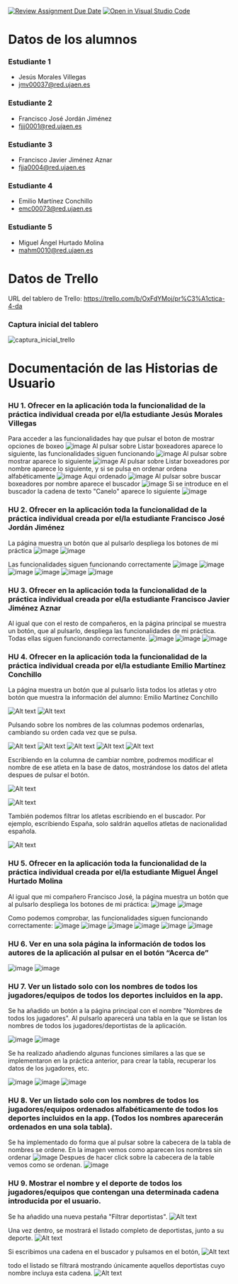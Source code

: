 [![Review Assignment Due Date](https://classroom.github.com/assets/deadline-readme-button-24ddc0f5d75046c5622901739e7c5dd533143b0c8e959d652212380cedb1ea36.svg)](https://classroom.github.com/a/hCaQWL7N)
[![Open in Visual Studio Code](https://classroom.github.com/assets/open-in-vscode-718a45dd9cf7e7f842a935f5ebbe5719a5e09af4491e668f4dbf3b35d5cca122.svg)](https://classroom.github.com/online_ide?assignment_repo_id=10906707&assignment_repo_type=AssignmentRepo)


# Datos de los alumnos

### Estudiante 1
* Jesús Morales Villegas
* jmv00037@red.ujaen.es

### Estudiante 2
* Francisco José Jordán Jiménez
* fjjj0001@red.ujaen.es

### Estudiante 3
* Francisco Javier Jiménez Aznar
* fjja0004@red.ujaen.es

### Estudiante 4
* Emilio Martínez Conchillo
* emc00073@red.ujaen.es

### Estudiante 5
* Miguel Ángel Hurtado Molina
* mahm0010@red.ujaen.es

# Datos de Trello
  URL del tablero de Trello: https://trello.com/b/OxFdYMoj/pr%C3%A1ctica-4-da

### Captura inicial del tablero
![captura_inicial_trello](assets/img/Inicio_Trello.png)

# Documentación de las Historias de Usuario

### HU 1. Ofrecer en la aplicación toda la funcionalidad de la práctica individual creada por el/la estudiante Jesús Morales Villegas
Para acceder a las funcionalidades hay que pulsar el boton de mostrar opciones de boxeo
![image](assets/img/HU1_1.png)
Al pulsar sobre Listar boxeadores aparece lo siguiente, las funcionalidades siguen funcionando
![image](assets/img/HU1_2.png)
Al pulsar sobre mostrar aparece lo siguiente
![image](assets/img/HU1_7.png)
Al pulsar sobre Listar boxeadores por nombre aparece lo siguiente, y si se pulsa en ordenar ordena alfabéticamente
![image](assets/img/HU1_3.png)
Aqui ordenado
![image](assets/img/HU1_4.png)
Al pulsar sobre buscar boxeadores por nombre aparece el buscador
![image](assets/img/HU1_5.png)
Si se introduce en el buscador la cadena de texto "Canelo" aparece lo siguiente
![image](assets/img/HU1_6.png)

### HU 2. Ofrecer en la aplicación toda la funcionalidad de la práctica individual creada por el/la estudiante Francisco José Jordán Jiménez
La página muestra un botón que al pulsarlo despliega los botones de mi práctica
![image](https://user-images.githubusercontent.com/114186139/235651384-99753eee-6c0c-48ae-a6ed-9fbc047969de.png)
![image](https://user-images.githubusercontent.com/114186139/235651426-fe2c42c9-7534-48f8-a2af-1948ed688292.png)

Las funcionalidades siguen funcionando correctamente
![image](https://user-images.githubusercontent.com/114186139/235651509-6685368d-4220-46dc-8a96-e2143fb5f8b9.png)
![image](https://user-images.githubusercontent.com/114186139/235651559-fe6c78b7-dc97-42f7-8156-76610bd42603.png)
![image](https://user-images.githubusercontent.com/114186139/235651644-4c116cf7-4dcb-4a45-aac5-ed2fbf1ef2e9.png)
![image](https://user-images.githubusercontent.com/114186139/235651691-cf6c9ba5-efe0-4bd3-9cd7-e6b7b90d54d0.png)
![image](https://user-images.githubusercontent.com/114186139/235651753-34862183-2cea-4766-bc36-576d86197ee6.png)
![image](https://user-images.githubusercontent.com/114186139/235651850-2394dd40-b8ff-4c15-bb60-64358d455647.png)

### HU 3. Ofrecer en la aplicación toda la funcionalidad de la práctica individual creada por el/la estudiante Francisco Javier Jiménez Aznar
Al igual que con el resto de compañeros, en la página principal se muestra un botón, que al pulsarlo, despliega las funcionalidades de mi práctica. Todas ellas siguen funcionando correctamente.
![image](assets/img/HU03_1.png)
![image](assets/img/HU03_2.png)
![image](assets/img/HU03_3.png)

### HU 4. Ofrecer en la aplicación toda la funcionalidad de la práctica individual creada por el/la estudiante Emilio Martínez Conchillo
La página muestra un botón que al pulsarlo lista todos los atletas y otro botón que muestra la información del alumno: Emilio Martínez Conchillo

![Alt text](assets/img/4_1-Home-Atletas.png)
![Alt text](assets/img/4_2-Listar-Atletas.png)

Pulsando sobre los nombres de las columnas podemos ordenarlas, cambiando su orden cada vez que se pulsa.

![Alt text](assets/img/4_3-Nombres-Ordenados.png) 
![Alt text](assets/img/4_4-Fechas-Ordenados.png) 
![Alt text](assets/img/4_5-Nombres-Ordenados.png) 
![Alt text](assets/img/4_6-NumMundiales-Ordenados.png)
![Alt text](assets/img/4_7-Mundiales-Ordenados.png)

Escribiendo en la columna de cambiar nombre, podremos modificar el nombre de ese atleta en la base de datos, mostrándose los datos del atleta despues de pulsar el botón.

![Alt text](assets/img/4_9-Cambiar-Nombre.png)

![Alt text](assets/img/4_10-Nombre-Cambiado.png)

También podemos filtrar los atletas escribiendo en el buscador. Por ejemplo, escribiendo España, solo saldrán aquellos atletas de nacionalidad española.

![Alt text](assets/img/4_11-Buscador.png)

### HU 5. Ofrecer en la aplicación toda la funcionalidad de la práctica individual creada por el/la estudiante Miguel Ángel Hurtado Molina
Al igual que mi compañero Francisco José, la página muestra un botón que al pulsarlo despliega los botones de mi práctica:
![image](https://user-images.githubusercontent.com/124782259/235898836-e8568743-9223-4b6e-9e2e-eb067df9643f.png)
![image](https://user-images.githubusercontent.com/124782259/235898893-63f7b72c-e969-4d87-8c71-3b5c5de2e489.png)

Como podemos comprobar, las funcionalidades siguen funcionando correctamente:
![image](https://user-images.githubusercontent.com/124782259/235899028-b98ef333-6c5b-4678-9cde-334693309381.png)
![image](https://user-images.githubusercontent.com/124782259/235899076-1c31a15d-5f08-4923-8a11-f372dd7f8126.png)
![image](https://user-images.githubusercontent.com/124782259/235899109-9dfd22ce-36c0-4c6f-8cc5-d84c385095ad.png)
![image](https://user-images.githubusercontent.com/124782259/235899149-5751155e-5daf-493f-94d8-1cc2b50d8f2c.png)
![image](https://user-images.githubusercontent.com/124782259/235899189-9b02d7d4-f6d7-4449-957e-35fbfafd66cf.png)
![image](https://user-images.githubusercontent.com/124782259/235899289-1c11ab4d-1b0c-40de-8058-3dccddc1222a.png)

### HU 6. Ver en una sola página la información de todos los autores de la aplicación al pulsar en el botón “Acerca de”
![image](https://github.com/UJA-DAGIL-22-23/d-agil-2022-2023-practica-4-jesus_emilio_miguel_francisco_francisco/assets/114186139/15394a64-634f-4564-8b6a-152ea4d292e7)
![image](https://github.com/UJA-DAGIL-22-23/d-agil-2022-2023-practica-4-jesus_emilio_miguel_francisco_francisco/assets/114186139/89a85bf6-52da-4ac1-926c-fc29ceede856)

### HU 7. Ver un listado solo con los nombres de todos los jugadores/equipos de todos los deportes incluidos en la app.
Se ha añadido un botón a la página principal con el nombre "Nombres de todos los jugadores". Al pulsarlo aparecerá una tabla en la que se
listan los nombres de todos los jugadores/deportistas de la aplicación.

![image](assets/img/HU07_1.png)
![image](assets/img/HU07_2.png)

Se ha realizado añadiendo algunas funciones similares a las que se implementaron en la práctica anterior, para crear la tabla, recuperar
los datos de los jugadores, etc.

![image](assets/img/HU07_3.png)
![image](assets/img/HU07_5.png)
![image](assets/img/HU07_4.png)

### HU 8. Ver un listado solo con los nombres de todos los jugadores/equipos ordenados alfabéticamente de todos los deportes incluidos en la app. (Todos los nombres aparecerán ordenados en una sola tabla).
Se ha implementado do forma que al pulsar sobre la cabecera de la tabla de nombres se ordene.
En la imagen vemos como aparecen los nombres sin ordenar
![image](assets/img/HU8_1.png)
Despues de hacer click sobre la cabecera de la table vemos como se ordenan.
![image](assets/img/HU8_2.png)

### HU 9. Mostrar el nombre y el deporte de todos los jugadores/equipos que contengan una determinada cadena introducida por el usuario.
Se ha añadido una nueva pestaña "Filtrar deportistas". 
![Alt text](assets/img/9_1-Boton%20Filtrar.png)

Una vez dentro, se mostrará el listado completo de deportistas, junto a su deporte. 
![Alt text](assets/img/9_2-Listado%20inicial.png)

Si escribimos una cadena en el buscador y pulsamos en el botón,
![Alt text](assets/img/9_3-Buscador.png) 

todo el listado se filtrará mostrando únicamente aquellos deportistas cuyo nombre incluya esta cadena.
![Alt text](assets/img/9_4-Resultado%20filtrado.png)
